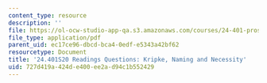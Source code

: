 ```yaml
---
content_type: resource
description: ''
file: https://ol-ocw-studio-app-qa.s3.amazonaws.com/courses/24-401-proseminar-in-philosophy-ii-spring-2020/727d419a424de400ee2ad94c1b552429_MIT24_401S20_Questions2and3.pdf
file_type: application/pdf
parent_uid: ec17ce96-dbcd-bca4-0edf-e5343a42bf62
resourcetype: Document
title: '24.401S20 Readings Questions: Kripke, Naming and Necessity'
uid: 727d419a-424d-e400-ee2a-d94c1b552429
---
```

